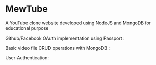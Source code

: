 # MewTube
A YouTube clone website developed using NodeJS and MongoDB for educational purpose

Github/Facebook OAuth implementation using Passport :


Basic video file CRUD operations with MongoDB :


User-Authentication:
